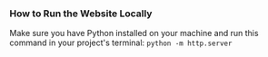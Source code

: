 ### How to Run the Website Locally
Make sure you have Python installed on your machine and run this command in your project's terminal:
`python -m http.server`
